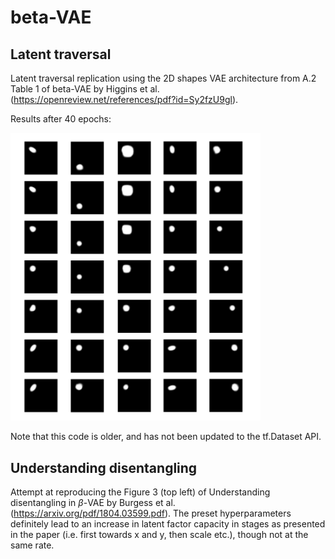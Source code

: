 # beta-VAE

## Latent traversal

Latent traversal replication using the 2D shapes VAE architecture from A.2 Table 1 of beta-VAE by Higgins et al.
(https://openreview.net/references/pdf?id=Sy2fzU9gl).

Results after 40 epochs:

<img src="https://github.com/katalinic/betaVAE/blob/master/latent_traversal/latent_traversal40.png" width="400">

Note that this code is older, and has not been updated to the tf.Dataset API.

## Understanding disentangling

Attempt at reproducing the Figure 3 (top left) of Understanding disentangling in $\beta$-VAE by Burgess et al. (https://arxiv.org/pdf/1804.03599.pdf). The preset hyperparameters definitely lead to an increase in latent factor capacity in stages as presented in the paper (i.e. first towards x and y, then scale etc.), though not at the same rate.
